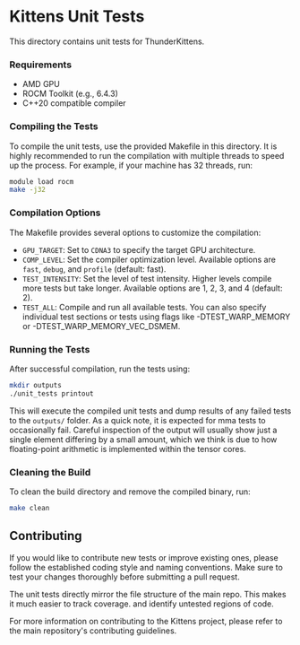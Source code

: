 # Kittens Unit Tests

This directory contains unit tests for ThunderKittens.

### Requirements

- AMD GPU
- ROCM Toolkit (e.g., 6.4.3)
- C++20 compatible compiler

### Compiling the Tests

To compile the unit tests, use the provided Makefile in this directory. It is highly recommended to run the compilation with multiple threads to speed up the process. For example, if your machine has 32 threads, run:

```bash
module load rocm
make -j32
```

### Compilation Options
The Makefile provides several options to customize the compilation:
- `GPU_TARGET`: Set to `CDNA3` to specify the target GPU architecture.
- `COMP_LEVEL`: Set the compiler optimization level. Available options are `fast`, `debug`, and `profile` (default: fast).
- `TEST_INTENSITY`: Set the level of test intensity. Higher levels compile more tests but take longer. Available options are 1, 2, 3, and 4 (default: 2).
- `TEST_ALL`: Compile and run all available tests. You can also specify individual test sections or tests using flags like -DTEST_WARP_MEMORY or -DTEST_WARP_MEMORY_VEC_DSMEM.

### Running the Tests
After successful compilation, run the tests using:

```bash
mkdir outputs
./unit_tests printout
```
This will execute the compiled unit tests and dump results of any failed tests to the `outputs/` folder. As a quick note, it is expected for mma tests to occasionally fail. Careful inspection of the output will usually show just a single element differing by a small amount, which we think is due to how floating-point arithmetic is implemented within the tensor cores.

### Cleaning the Build
To clean the build directory and remove the compiled binary, run:

```bash
make clean
```

## Contributing

If you would like to contribute new tests or improve existing ones, please follow the established coding style and naming conventions. Make sure to test your changes thoroughly before submitting a pull request.

The unit tests directly mirror the file structure of the main repo. This makes it much easier to track coverage. and identify untested regions of code.

For more information on contributing to the Kittens project, please refer to the main repository's contributing guidelines.
